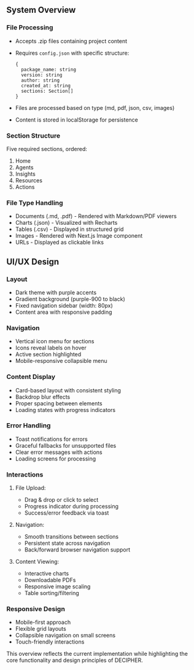 ## System Overview

### File Processing

- Accepts .zip files containing project content
- Requires `config.json` with specific structure:
    
    ```
    {
      package_name: string
      version: string
      author: string
      created_at: string
      sections: Section[]
    }
    ```
    
- Files are processed based on type (md, pdf, json, csv, images)
- Content is stored in localStorage for persistence

### Section Structure

Five required sections, ordered:

1. Home
2. Agents
3. Insights
4. Resources
5. Actions

### File Type Handling

- Documents (.md, .pdf) - Rendered with Markdown/PDF viewers
- Charts (.json) - Visualized with Recharts
- Tables (.csv) - Displayed in structured grid
- Images - Rendered with Next.js Image component
- URLs - Displayed as clickable links

## UI/UX Design

### Layout

- Dark theme with purple accents
- Gradient background (purple-900 to black)
- Fixed navigation sidebar (width: 80px)
- Content area with responsive padding

### Navigation

- Vertical icon menu for sections
- Icons reveal labels on hover
- Active section highlighted
- Mobile-responsive collapsible menu

### Content Display

- Card-based layout with consistent styling
- Backdrop blur effects
- Proper spacing between elements
- Loading states with progress indicators

### Error Handling

- Toast notifications for errors
- Graceful fallbacks for unsupported files
- Clear error messages with actions
- Loading screens for processing

### Interactions

1. File Upload:
    
    - Drag & drop or click to select
    - Progress indicator during processing
    - Success/error feedback via toast
2. Navigation:
    
    - Smooth transitions between sections
    - Persistent state across navigation
    - Back/forward browser navigation support
3. Content Viewing:
    
    - Interactive charts
    - Downloadable PDFs
    - Responsive image scaling
    - Table sorting/filtering

### Responsive Design

- Mobile-first approach
- Flexible grid layouts
- Collapsible navigation on small screens
- Touch-friendly interactions

This overview reflects the current implementation while highlighting the core functionality and design principles of DECIPHER.